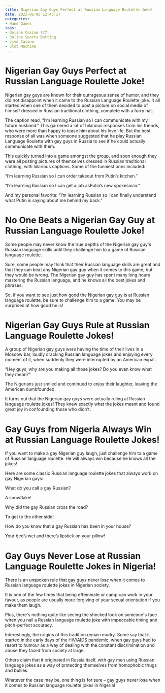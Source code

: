 ```yaml
---
title: Nigerian Gay Guys Perfect at Russian Language Roulette Joke!
date: 2023-01-05 12:43:17
categories:
- Hand Games
tags:
- Online Casino 777
- Online Sports Betting
- Live Casino
- Slot Machine
---
```



#  Nigerian Gay Guys Perfect at Russian Language Roulette Joke!

Nigerian gay guys are known for their outrageous sense of humor, and they did not disappoint when it came to the Russian Language Roulette joke. It all started when one of them decided to post a picture on social media of himself dressed in Russian traditional clothing, complete with a furry hat.

The caption read, “I’m learning Russian so I can communicate with my future husband.” This garnered a lot of hilarious responses from his friends, who were more than happy to tease him about his love life. But the best response of all was when someone suggested that he play Russian Language Roulette with gay guys in Russia to see if he could actually communicate with them.

This quickly turned into a game amongst the group, and soon enough they were all posting pictures of themselves dressed in Russian traditional clothing, with hilarious captions. Some of the funniest ones included:

“I’m learning Russian so I can order takeout from Putin’s kitchen.”

“I’m learning Russian so I can get a job asPutin’s new spokesman.”

And my personal favorite: “I’m learning Russian so I can finally understand what Putin is saying about me behind my back.”

#  No One Beats a Nigerian Gay Guy at Russian Language Roulette Joke!

Some people may never know the true depths of the Nigerian gay guy's Russian language skills until they challenge him to a game of Russian language roulette. 

Sure, some people may think that their Russian language skills are great and that they can beat any Nigerian gay guy when it comes to this game, but they would be wrong. The Nigerian gay guy has spent many long hours mastering the Russian language, and he knows all the best jokes and phrases. 

So, if you want to see just how good the Nigerian gay guy is at Russian language roulette, be sure to challenge him to a game. You may be surprised at how good he is!

#  Nigerian Gay Guys Rule at Russian Language Roulette Jokes!

A group of Nigerian gay guys were having the time of their lives in a Moscow bar, loudly cracking Russian language jokes and enjoying every moment of it, when suddenly they were interrupted by an American expat.

“Hey guys, why are you making all those jokes? Do you even know what they mean?”

The Nigerians just smiled and continued to enjoy their laughter, leaving the American dumbfounded.

It turns out that the Nigerian gay guys were actually ruling at Russian language roulette jokes! They knew exactly what the jokes meant and found great joy in confounding those who didn’t.

#  Gay Guys from Nigeria Always Win at Russian Language Roulette Jokes!

If you want to make a gay Nigerian guy laugh, just challenge him to a game of Russian language roulette. He will always win because he knows all the jokes!

Here are some classic Russian language roulette jokes that always work on gay Nigerian guys:

What do you call a gay Russian?

A snowflake!

Why did the gay Russian cross the road?

To get to the other side!

How do you know that a gay Russian has been in your house?

Your bed’s wet and there’s lipstick on your pillow!

#  Gay Guys Never Lose at Russian Language Roulette Jokes in Nigeria!

There is an unspoken rule that gay guys never lose when it comes to Russian language roulette jokes in Nigerian society.

It is one of the few times that being effeminate or camp can work in your favour, as people are usually more forgiving of your sexual orientation if you make them laugh.

Plus, there's nothing quite like seeing the shocked look on someone's face when you nail a Russian language roulette joke with impeccable timing and pitch-perfect accuracy.

Interestingly, the origins of this tradition remain murky. Some say that it started in the early days of the HIV/AIDS pandemic, when gay guys had to resort to humour as a way of dealing with the constant discrimination and abuse they faced from society at large.

Others claim that it originated in Russia itself, with gay men using Russian language jokes as a way of protecting themselves from homophobic thugs and bullies.

 Whatever the case may be, one thing is for sure – gay guys never lose when it comes to Russian language roulette jokes in Nigeria!